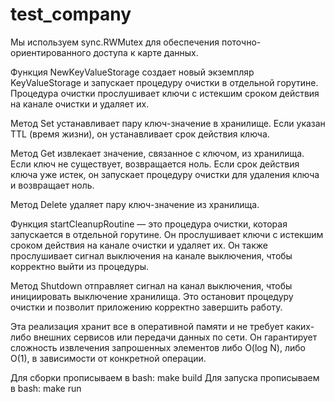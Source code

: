 # test_company

Мы используем sync.RWMutex для обеспечения поточно-ориентированного доступа к карте данных.

Функция NewKeyValueStorage создает новый экземпляр KeyValueStorage и запускает процедуру очистки в отдельной горутине. Процедура очистки прослушивает ключи с истекшим сроком действия на канале очистки и удаляет их.

Метод Set устанавливает пару ключ-значение в хранилище. Если указан TTL (время жизни), он устанавливает срок действия ключа.

Метод Get извлекает значение, связанное с ключом, из хранилища. Если ключ не существует, возвращается ноль. Если срок действия ключа уже истек, он запускает процедуру очистки для удаления ключа и возвращает ноль.

Метод Delete удаляет пару ключ-значение из хранилища.

Функция startCleanupRoutine — это процедура очистки, которая запускается в отдельной горутине. Он прослушивает ключи с истекшим сроком действия на канале очистки и удаляет их. Он также прослушивает сигнал выключения на канале выключения, чтобы корректно выйти из процедуры.

Метод Shutdown отправляет сигнал на канал выключения, чтобы инициировать выключение хранилища. Это остановит процедуру очистки и позволит приложению корректно завершить работу.

Эта реализация хранит все в оперативной памяти и не требует каких-либо внешних сервисов или передачи данных по сети. Он гарантирует сложность извлечения запрошенных элементов либо O(log N), либо O(1), в зависимости от конкретной операции.

Для сборки прописываем в bash: make build
Для запуска прописываем в bash: make run